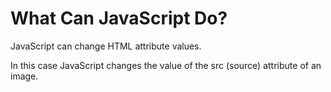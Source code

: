 # What Can JavaScript Do?
JavaScript can change HTML attribute values.

In this case JavaScript changes the value of the src (source) attribute of an image.
